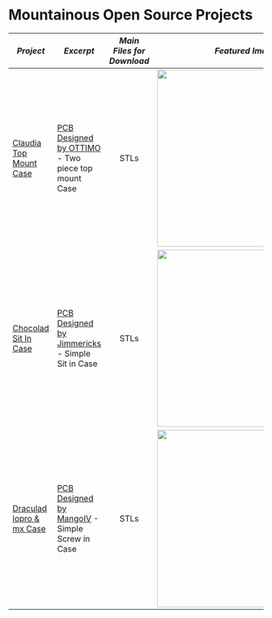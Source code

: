 # Mountainous Open Source Projects

| *Project* | *Excerpt* | *Main Files for Download* | *Featured Image* |
| --- | --- | :---: | :---: |
| [Claudia Top Mount Case](https://github.com/drewfowler/Drew...-Open-Source-Projects/tree/main/Claudia) | [PCB Designed by OTTIMO](https://github.com/subottimale/Claudia) - Two piece top mount Case | STLs | <img src="https://github.com/drewfowler/Mountainous-Open-Source-Projects/blob/main/Claudia/pics/claudia_render_front.png" width="350px" /> |
| [Chocolad Sit In Case](https://github.com/drewfowler/Drew...-Open-Source-Projects/tree/main/Chocolad) | [PCB Designed by Jimmericks](https://github.com/jimmerricks/chocolad) - Simple Sit in Case | STLs | <img src="https://github.com/drewfowler/Mountainous-Open-Source-Projects/blob/main/Chocolad/pics/chocolad.png" width="350px" /> |
| [Draculad lopro & mx Case](https://github.com/drewfowler/Drew...-Open-Source-Projects/tree/main/Draculad) | [PCB Designed by MangoIV](https://github.com/MangoIV/dracuLad) - Simple Screw in Case | STLs | <img src="https://github.com/drewfowler/Mountainous-Open-Source-Projects/blob/main/Draculad/pics/drac.png" width="350px" /> |



